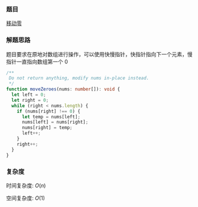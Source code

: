 ### 题目

[移动零](https://leetcode.cn/problems/move-zeroes/)

### 解题思路

题目要求在原地对数组进行操作，可以使用快慢指针，快指针指向下一个元素，慢指针一直指向数组第一个 0

```typescript
/**
 Do not return anything, modify nums in-place instead.
 */
function moveZeroes(nums: number[]): void {
  let left = 0;
  let right = 0;
  while (right < nums.length) {
    if (nums[right] !== 0) {
      let temp = nums[left];
      nums[left] = nums[right];
      nums[right] = temp;
      left++;
    }
    right++;
  }
}
```

### 复杂度

时间复杂度: $O(n)$

空间复杂度: $O(1)$

